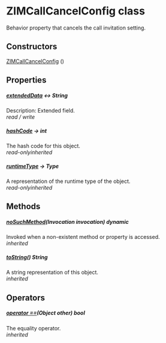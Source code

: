 


# ZIMCallCancelConfig class









<p>Behavior property that cancels the call invitation setting.</p>




## Constructors

[ZIMCallCancelConfig](../zego_uikit_prebuilt_live_audio_room/ZIMCallCancelConfig/ZIMCallCancelConfig.md) ()

   


## Properties

##### [extendedData](../zego_uikit_prebuilt_live_audio_room/ZIMCallCancelConfig/extendedData.md) &#8596; String



Description: Extended field.  
_<span class="feature">read / write</span>_



##### [hashCode](../zego_uikit_prebuilt_live_audio_room/ZIMCallCancelConfig/hashCode.md) &#8594; int



The hash code for this object.  
_<span class="feature">read-only</span><span class="feature">inherited</span>_



##### [runtimeType](../zego_uikit_prebuilt_live_audio_room/ZIMCallCancelConfig/runtimeType.md) &#8594; Type



A representation of the runtime type of the object.  
_<span class="feature">read-only</span><span class="feature">inherited</span>_





## Methods

##### [noSuchMethod](../zego_uikit_prebuilt_live_audio_room/ZIMCallCancelConfig/noSuchMethod.md)(Invocation invocation) dynamic



Invoked when a non-existent method or property is accessed.  
_<span class="feature">inherited</span>_



##### [toString](../zego_uikit_prebuilt_live_audio_room/ZIMCallCancelConfig/toString.md)() String



A string representation of this object.  
_<span class="feature">inherited</span>_





## Operators

##### [operator ==](../zego_uikit_prebuilt_live_audio_room/ZIMCallCancelConfig/operator_equals.md)(Object other) bool



The equality operator.  
_<span class="feature">inherited</span>_















